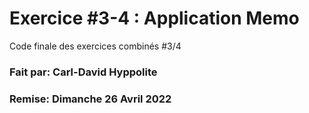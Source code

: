 # Exercice #3-4 : Application Memo
Code finale des exercices combinés #3/4
### Fait par: Carl-David Hyppolite
### Remise: Dimanche 26 Avril 2022